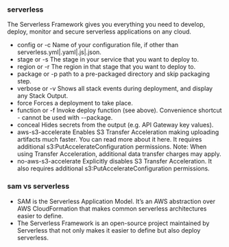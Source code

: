 ### serverless
The Serverless Framework gives you everything you need to develop, deploy, monitor and secure serverless applications on any cloud.


- config or -c Name of your configuration file, if other than serverless.yml|.yaml|.js|.json.
- stage or -s The stage in your service that you want to deploy to.
- region or -r The region in that stage that you want to deploy to.
- package or -p path to a pre-packaged directory and skip packaging step.
- verbose or -v Shows all stack events during deployment, and display any Stack Output.
- force Forces a deployment to take place.
- function or -f Invoke deploy function (see above). Convenience shortcut - cannot be used with --package.
- conceal Hides secrets from the output (e.g. API Gateway key values).
- aws-s3-accelerate Enables S3 Transfer Acceleration making uploading artifacts much faster. You can read more about it here. It requires additional s3:PutAccelerateConfiguration permissions. Note: When using Transfer Acceleration, additional data transfer charges may apply.
- no-aws-s3-accelerate Explicitly disables S3 Transfer Acceleration. It also requires additional s3:PutAccelerateConfiguration permissions.


### sam vs serverless
- SAM is the Serverless Application Model. It’s an AWS abstraction over AWS CloudFormation that makes common serverless architectures easier to define.
- The Serverless Framework is an open-source project maintained by Serverless that not only makes it easier to define but also deploy serverless.
